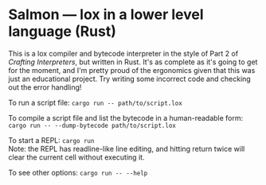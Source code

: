 # Salmon — lox in a lower level language (Rust)

This is a lox compiler and bytecode interpreter in the style of Part 2 of _Crafting Interpreters_, but written in Rust. It's as complete as it's going to get for the moment, and I'm pretty proud of the ergonomics given that this was just an educational project. Try writing some incorrect code and checking out the error handling!

To run a script file: `cargo run -- path/to/script.lox`

To compile a script file and list the bytecode in a human-readable form: `cargo run -- --dump-bytecode path/to/script.lox`

To start a REPL: `cargo run`  
Note: the REPL has readline-like line editing, and hitting return twice will clear the current cell without executing it.

To see other options: `cargo run -- --help`
